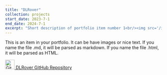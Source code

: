 ```yaml
---
title: "DLRover"
collection: projects
start_date: 2023-7-1
end_date: 2024-7-1
excerpt: "Short description of portfolio item number 1<br/><img src='/images/500x300.png'>"
---
```


This is an item in your portfolio. It can be have images or nice text. If you name the file .md, it will be parsed as markdown. If you name the file .html, it will be parsed as HTML. 

<a href="https://github.com/intelligent-machine-learning/dlrover" target="_blank">
  <img src="https://github.githubassets.com/images/modules/logos_page/GitHub-Mark.png" alt="GitHub Repository" width="30" height="30">
  DLRover GitHub Repository
</a>